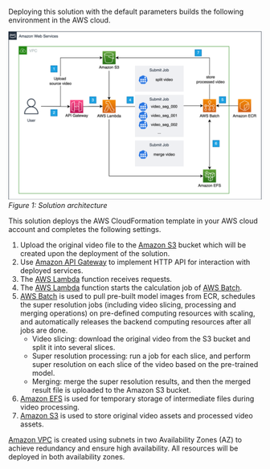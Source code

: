 Deploying this solution with the default parameters builds the following environment in the AWS cloud.

![architecture](./images/arch-aws.png)
*Figure 1: Solution architecture*

This solution deploys the AWS CloudFormation template in your AWS cloud account and completes the following settings.

1. Upload the original video file to the [Amazon S3][s3] bucket which will be created upon the deployment of the solution.
2. Use [Amazon API Gateway][api-gateway] to implement HTTP API for interaction with deployed services.
3. The [AWS Lambda][lambda] function receives requests.
4. The [AWS Lambda][lambda] function starts the calculation job of [AWS Batch][Batch].
5. [AWS Batch][Batch] is used to pull pre-built model images from ECR, schedules the super resolution jobs (including video slicing, processing and merging operations) on pre-defined computing resources with scaling, and automatically releases the backend computing resources after all jobs are done.
    - Video slicing: download the original video from the S3 bucket and split it into several slices.
    - Super resolution processing: run a job for each slice, and perform super resolution on each slice of the video based on the pre-trained model.
    - Merging: merge the super resolution results, and then the merged result file is uploaded to the Amazon S3 bucket.
6. [Amazon EFS][efs] is used for temporary storage of intermediate files during video processing.
7. [Amazon S3][s3] is used to store original video assets and processed video assets.

[Amazon VPC][vpc] is created using subnets in two Availability Zones (AZ) to achieve redundancy and ensure high availability. All resources will be deployed in both availability zones.

[vpc]: https://aws.amazon.com/cn/vpc/?nc1=h_ls
[api-gateway]: https://aws.amazon.com/api-gateway/?nc1=h_ls
[lambda]: https://aws.amazon.com/lambda/?nc1=h_ls
[Batch]: https://aws.amazon.com/batch/?nc1=h_ls
[s3]: https://aws.amazon.com/s3/?nc1=h_ls
[efs]: https://aws.amazon.com/efs/?nc1=h_ls
